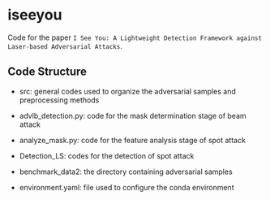 # iseeyou
Code for the paper `I See You: A Lightweight Detection Framework against Laser-based Adversarial Attacks`.

## Code Structure
- src: general codes used to organize the adversarial samples and preprocessing methods

- advlb_detection.py: code for the mask determination stage of beam attack

- analyze_mask.py: code for the feature analysis stage of spot attack

- Detection_LS: codes for the detection of spot attack

- benchmark_data2: the directory containing adversarial samples

- environment.yaml: file used to configure the conda environment
